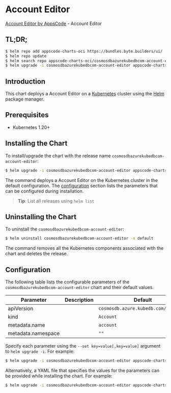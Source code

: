 # Account Editor

[Account Editor by AppsCode](https://byte.builders) - Account Editor

## TL;DR;

```bash
$ helm repo add appscode-charts-oci https://bundles.byte.builders/ui/
$ helm repo update
$ helm search repo appscode-charts-oci/cosmosdbazurekubedbcom-account-editor --version=v0.5.0
$ helm upgrade -i cosmosdbazurekubedbcom-account-editor appscode-charts-oci/cosmosdbazurekubedbcom-account-editor -n default --create-namespace --version=v0.5.0
```

## Introduction

This chart deploys a Account Editor on a [Kubernetes](http://kubernetes.io) cluster using the [Helm](https://helm.sh) package manager.

## Prerequisites

- Kubernetes 1.20+

## Installing the Chart

To install/upgrade the chart with the release name `cosmosdbazurekubedbcom-account-editor`:

```bash
$ helm upgrade -i cosmosdbazurekubedbcom-account-editor appscode-charts-oci/cosmosdbazurekubedbcom-account-editor -n default --create-namespace --version=v0.5.0
```

The command deploys a Account Editor on the Kubernetes cluster in the default configuration. The [configuration](#configuration) section lists the parameters that can be configured during installation.

> **Tip**: List all releases using `helm list`

## Uninstalling the Chart

To uninstall the `cosmosdbazurekubedbcom-account-editor`:

```bash
$ helm uninstall cosmosdbazurekubedbcom-account-editor -n default
```

The command removes all the Kubernetes components associated with the chart and deletes the release.

## Configuration

The following table lists the configurable parameters of the `cosmosdbazurekubedbcom-account-editor` chart and their default values.

|     Parameter      | Description |                     Default                     |
|--------------------|-------------|-------------------------------------------------|
| apiVersion         |             | <code>cosmosdb.azure.kubedb.com/v1alpha1</code> |
| kind               |             | <code>Account</code>                            |
| metadata.name      |             | <code>account</code>                            |
| metadata.namespace |             | <code>""</code>                                 |


Specify each parameter using the `--set key=value[,key=value]` argument to `helm upgrade -i`. For example:

```bash
$ helm upgrade -i cosmosdbazurekubedbcom-account-editor appscode-charts-oci/cosmosdbazurekubedbcom-account-editor -n default --create-namespace --version=v0.5.0 --set apiVersion=cosmosdb.azure.kubedb.com/v1alpha1
```

Alternatively, a YAML file that specifies the values for the parameters can be provided while
installing the chart. For example:

```bash
$ helm upgrade -i cosmosdbazurekubedbcom-account-editor appscode-charts-oci/cosmosdbazurekubedbcom-account-editor -n default --create-namespace --version=v0.5.0 --values values.yaml
```

